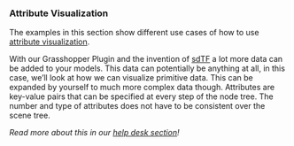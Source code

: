 ### Attribute Visualization

The examples in this section show different use cases of how to use [attribute visualization](https://viewer.shapediver.com/v3/latest/api/features/attribute-visualization/index.html).

With our Grasshopper Plugin and the invention of [sdTF](https://github.com/shapediver/sdTF) a lot more data can be added to your models. This data can potentially be anything at all, in this case, we’ll look at how we can visualize primitive data. This can be expanded by yourself to much more complex data though. Attributes are key-value pairs that can be specified at every step of the node tree. The number and type of attributes does not have to be consistent over the scene tree.

_Read more about this in our [help desk section](https://help.shapediver.com/doc/attribute-visualization)!_